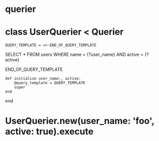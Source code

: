 # querier

# class UserQuerier < Querier
    QUERY_TEMPLATE = <<-END_OF_QUERY_TEMPLATE

SELECT
  *
FROM
  users
WHERE
  name = {?user_name}
  AND active = {?active}

  END_OF_QUERY_TEMPLATE

    def initialize user_name:, active:
        @query_template = QUERY_TEMPLATE
        super
    end
end

# UserQuerier.new(user_name: 'foo', active: true).execute